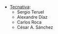 - [Tecnativa](https://www.tecnativa.com):
  - Sergio Teruel
  - Alexandre Díaz
  - Carlos Roca
  - César A. Sánchez
